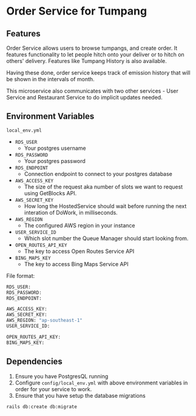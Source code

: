 # Order Service for Tumpang

## Features
Order Service allows users to browse tumpangs, and create order. It features functionality to let people hitch onto your deliver or to hitch on others' delivery.
Features like Tumpang History is also available.

Having these done, order service keeps track of emission history that will be shown in the intervals of month.

This microservice also communicates with two other services - User Service and Restaurant Service to do implicit updates needed.

## Environment Variables
```local_env.yml``` 
- ```RDS_USER```
    - Your postgres username
- ```RDS_PASSWORD```
    - Your postgres password
- ```RDS_ENDPOINT```
    - Connection endpoint to connect to your postgres database
- ```AWS_ACCESS_KEY```
    - The size of the request aka number of slots we want to request using GetBlocks API.
- ```AWS_SECRET_KEY```
    - How long the HostedService should wait before running the next interation of DoWork, in milliseconds.
- ```AWS_REGION```
    - The configured AWS region in your instance
- ```USER_SERVICE_ID```
    - Which slot number the Queue Manager should start looking from.
- ```OPEN_ROUTES_API_KEY```
    - The key to access Open Routes Service API
- ```BING_MAPS_KEY```
    - The key to access Bing Maps Service API
 
File format:
```sh
RDS_USER: 
RDS_PASSWORD: 
RDS_ENDPOINT: 

AWS_ACCESS_KEY:
AWS_SECRET_KEY: 
AWS_REGION: "ap-southeast-1"
USER_SERVICE_ID: 

OPEN_ROUTES_API_KEY: 
BING_MAPS_KEY:

```

## Dependencies
1. Ensure you have PostgresQL running
2. Configure ```config/local_env.yml``` with above environment variables in order for your service to work.
3. Ensure that you have setup the database migrations 
  ```sh
  rails db:create db:migrate
  ```
